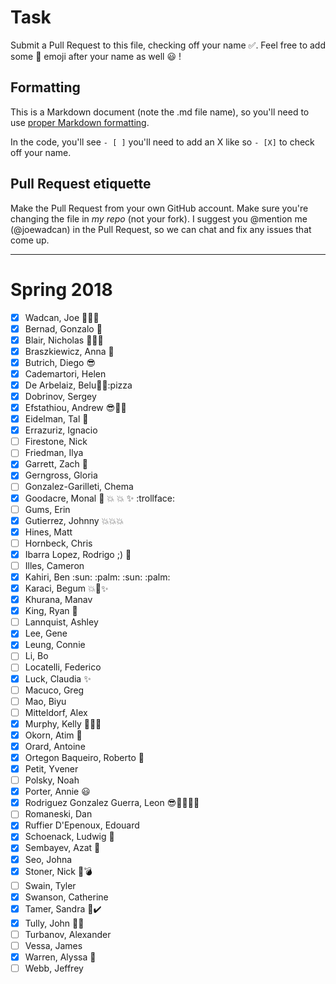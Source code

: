 # Task
Submit a Pull Request to this file, checking off your name :white_check_mark:. Feel free to add some :rocket: emoji after your name as well :smiley: ! 

## Formatting
This is a Markdown document (note the .md file name), so you'll need to use [proper Markdown formatting](https://help.github.com/articles/basic-writing-and-formatting-syntax/#task-lists). 

In the code, you'll see `- [ ]` you'll need to add an X like so `- [X]` to check off your name.

## Pull Request etiquette
Make the Pull Request from your own GitHub account. Make sure you're changing the file in _my repo_ (not your fork). I suggest you @mention me (@joewadcan) in the Pull Request, so we can chat and fix any issues that come up. 


------------

# Spring 2018

- [X] Wadcan, Joe :rocket::rocket::rocket: 
- [X] Bernad, Gonzalo :rocket:
- [X] Blair, Nicholas :rocket::sunglasses::rocket:
- [X] Braszkiewicz, Anna :pizza:
- [X] Butrich, Diego :sunglasses:
- [X] Cademartori, Helen
- [X] De Arbelaiz, Belu:rocket::rocket::pizza
- [X] Dobrinov, Sergey
- [X] Efstathiou, Andrew :sunglasses::hankey::pizza:
- [X] Eidelman, Tal :pineapple:
- [X] Errazuriz, Ignacio
- [ ] Firestone, Nick
- [ ] Friedman, Ilya
- [X] Garrett, Zach :hankey:
- [X] Gerngross, Gloria
- [ ] Gonzalez-Garilleti, Chema
- [X] Goodacre, Monal :poop: :collision: :boom: :sparkles: :trollface:
- [ ] Gums, Erin
- [X] Gutierrez, Johnny :boom::boom::boom:
- [X] Hines, Matt
- [ ] Hornbeck, Chris
- [X] Ibarra Lopez, Rodrigo ;) :rocket:
- [ ] Illes, Cameron
- [X] Kahiri, Ben :sun: :palm: :sun: :palm:
- [X] Karaci, Begum :boom::rocket::sparkles: 
- [x] Khurana, Manav
- [X] King, Ryan :rocket:
- [ ] Lannquist, Ashley
- [X] Lee, Gene
- [X] Leung, Connie
- [ ] Li, Bo
- [ ] Locatelli, Federico
- [X] Luck, Claudia :sparkles:
- [ ] Macuco, Greg
- [ ] Mao, Biyu
- [ ] Mitteldorf, Alex
- [X] Murphy, Kelly :rocket::champagne::rocket:
- [X] Okorn, Atim :rocket:
- [X] Orard, Antoine
- [X] Ortegon Baqueiro, Roberto :rocket:
- [X] Petit, Yvener
- [ ] Polsky, Noah
- [X] Porter, Annie :smiley:
- [X] Rodriguez Gonzalez Guerra, Leon :sunglasses::hankey::pizza::rocket::rocket: 
- [ ] Romaneski, Dan
- [X] Ruffier D'Epenoux, Edouard
- [X] Schoenack, Ludwig :rocket:
- [X] Sembayev, Azat :rocket:
- [X] Seo, Johna
- [X] Stoner, Nick :sparkler::bomb:
- [ ] Swain, Tyler
- [X] Swanson, Catherine
- [X] Tamer, Sandra :raising_hand::heavy_check_mark:
- [X] Tully, John :rocket::rocket:
- [ ] Turbanov, Alexander
- [ ] Vessa, James
- [X] Warren, Alyssa :rocket:
- [ ] Webb, Jeffrey
